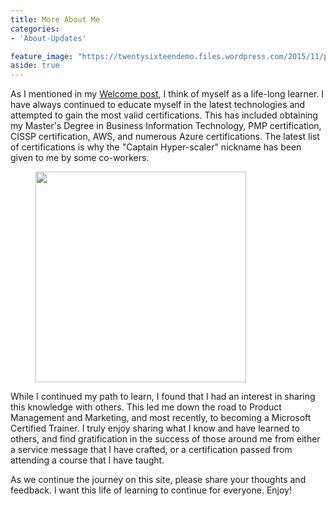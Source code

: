 ```yaml
---
title: More About Me
categories:
- 'About-Updates'

feature_image: "https://twentysixteendemo.files.wordpress.com/2015/11/post.png"
aside: true
---
```


As I mentioned in my <a href="https://captainhyperscaler.github.io/2019/10/01/the-journey-begins/">Welcome post</a>, I think of myself as a life-long learner. I have always continued to educate myself in the latest technologies and attempted to gain the most valid certifications. This has included obtaining my Master's Degree in Business Information Technology, PMP certification, CISSP certification, AWS, and numerous Azure certifications. The latest list of certifications is why the "Captain Hyper-scaler" nickname has been given to me by some co-workers. </p>

<div class="wp-block-image"><figure class="aligncenter size-large is-resized"><img src="https://captainhyperscaler.files.wordpress.com/2019/10/logojpg.jpg?w=1024" alt="" class="wp-image-429" width="337" height="337"/></figure></div>


While I continued my path to learn, I found that I had an interest in sharing this knowledge with others.  This led me down the road to Product Management and Marketing, and most recently, to becoming a Microsoft Certified Trainer.  I truly enjoy sharing what I know and have learned to others, and find gratification in the success of those around me from either a service message that I have crafted, or a certification passed from attending a course that I have taught.  


As we continue the journey on this site, please share your thoughts and feedback.  I want this life of learning to continue for everyone. Enjoy!